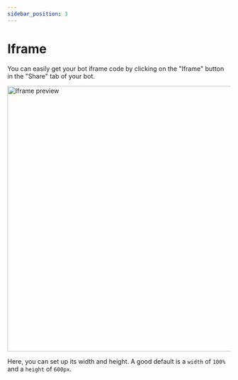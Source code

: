 ```yaml
---
sidebar_position: 3
---
```


# Iframe

You can easily get your bot iframe code by clicking on the "Iframe" button in the "Share" tab of your bot.

<img src="/img/embeddings/iframe/iframe-preview.webp" width="600" alt="Iframe preview"/>

Here, you can set up its width and height. A good default is a `width` of `100%` and a `height` of `600px`.

